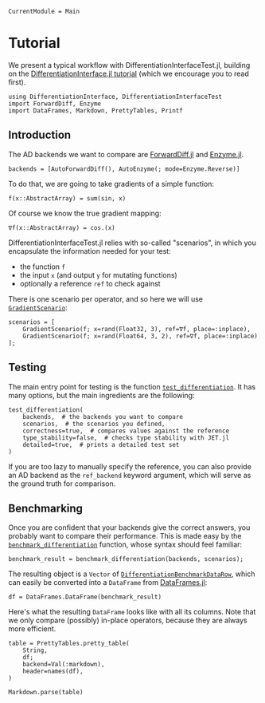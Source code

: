 ```@meta
CurrentModule = Main
```

# Tutorial

We present a typical workflow with DifferentiationInterfaceTest.jl, building on the [DifferentiationInterface.jl tutorial](https://gdalle.github.io/DifferentiationInterface.jl/DifferentiationInterface/dev/tutorial/) (which we encourage you to read first).

```@repl tuto
using DifferentiationInterface, DifferentiationInterfaceTest
import ForwardDiff, Enzyme
import DataFrames, Markdown, PrettyTables, Printf
```

## Introduction

The AD backends we want to compare are [ForwardDiff.jl](https://github.com/JuliaDiff/ForwardDiff.jl) and [Enzyme.jl](https://github.com/EnzymeAD/Enzyme.jl).

```@repl tuto
backends = [AutoForwardDiff(), AutoEnzyme(; mode=Enzyme.Reverse)]
```

To do that, we are going to take gradients of a simple function:

```@repl tuto
f(x::AbstractArray) = sum(sin, x)
```

Of course we know the true gradient mapping:

```@repl tuto
∇f(x::AbstractArray) = cos.(x)
```

DifferentiationInterfaceTest.jl relies with so-called "scenarios", in which you encapsulate the information needed for your test:

- the function `f`
- the input `x` (and output `y` for mutating functions)
- optionally a reference `ref` to check against

There is one scenario per operator, and so here we will use [`GradientScenario`](@ref):

```@repl tuto
scenarios = [
    GradientScenario(f; x=rand(Float32, 3), ref=∇f, place=:inplace),
    GradientScenario(f; x=rand(Float64, 3, 2), ref=∇f, place=:inplace)
];
```

## Testing

The main entry point for testing is the function [`test_differentiation`](@ref).
It has many options, but the main ingredients are the following:

```@repl tuto
test_differentiation(
    backends,  # the backends you want to compare
    scenarios,  # the scenarios you defined,
    correctness=true,  # compares values against the reference
    type_stability=false,  # checks type stability with JET.jl
    detailed=true,  # prints a detailed test set
)
```

If you are too lazy to manually specify the reference, you can also provide an AD backend as the `ref_backend` keyword argument, which will serve as the ground truth for comparison.

## Benchmarking

Once you are confident that your backends give the correct answers, you probably want to compare their performance.
This is made easy by the [`benchmark_differentiation`](@ref) function, whose syntax should feel familiar:

```@repl tuto
benchmark_result = benchmark_differentiation(backends, scenarios);
```

The resulting object is a `Vector` of [`DifferentiationBenchmarkDataRow`](@ref), which can easily be converted into a `DataFrame` from [DataFrames.jl](https://github.com/JuliaData/DataFrames.jl):

```@repl tuto
df = DataFrames.DataFrame(benchmark_result)
```

Here's what the resulting `DataFrame` looks like with all its columns.
Note that we only compare (possibly) in-place operators, because they are always more efficient.

```@example tuto
table = PrettyTables.pretty_table(
    String,
    df;
    backend=Val(:markdown),
    header=names(df),
)

Markdown.parse(table)
```
